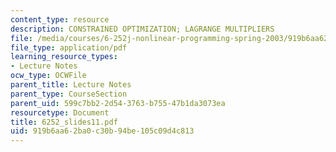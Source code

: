```yaml
---
content_type: resource
description: CONSTRAINED OPTIMIZATION; LAGRANGE MULTIPLIERS
file: /media/courses/6-252j-nonlinear-programming-spring-2003/919b6aa62ba0c30b94be105c09d4c813_6252_slides11.pdf
file_type: application/pdf
learning_resource_types:
- Lecture Notes
ocw_type: OCWFile
parent_title: Lecture Notes
parent_type: CourseSection
parent_uid: 599c7bb2-2d54-3763-b755-47b1da3073ea
resourcetype: Document
title: 6252_slides11.pdf
uid: 919b6aa6-2ba0-c30b-94be-105c09d4c813
---
```

